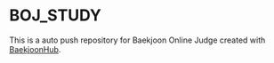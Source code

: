 # BOJ_STUDY
This is a auto push repository for Baekjoon Online Judge created with [BaekjoonHub](https://github.com/BaekjoonHub/BaekjoonHub).
